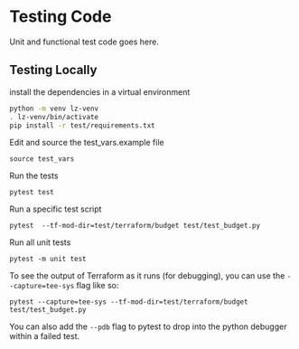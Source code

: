 # Testing Code

Unit and functional test code goes here. 

## Testing Locally
install the dependencies in a virtual environment
```bash
python -m venv lz-venv
. lz-venv/bin/activate
pip install -r test/requirements.txt
```

Edit and source the test_vars.example file
```
source test_vars
```

Run the tests
```
pytest test
```

Run a specific test script
```
pytest  --tf-mod-dir=test/terraform/budget test/test_budget.py
```

Run all unit tests
```
pytest -m unit test
```

To see the output of Terraform as it runs (for debugging),
you can use the `--capture=tee-sys` flag like so: 

```
pytest --capture=tee-sys --tf-mod-dir=test/terraform/budget test/test_budget.py
```
You can also add the `--pdb` flag to pytest to drop into the python debugger within a failed test. 